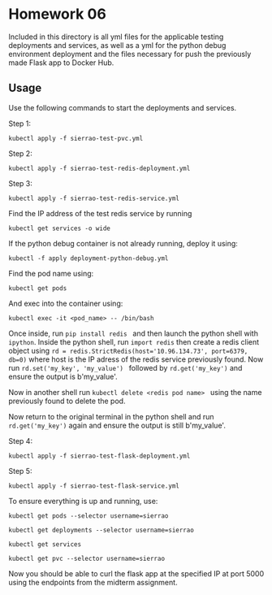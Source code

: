 # Homework 06

Included in this directory is all yml files for the applicable testing deployments and services, as well as a yml for the python debug environment deployment and the files necessary for push the previously made Flask app to Docker Hub.

## Usage

Use the following commands to start the deployments and services.

Step 1:

````kubectl apply -f sierrao-test-pvc.yml````

Step 2:

````kubectl apply -f sierrao-test-redis-deployment.yml````

Step 3:

````kubectl apply -f sierrao-test-redis-service.yml````

Find the IP address of the test redis service by running 

````kubectl get services -o wide ````

If the python debug container is not already running, deploy it using:

````kubectl -f apply deployment-python-debug.yml````

Find the pod name using:

````kubectl get pods````

And exec into the container using:

````kubectl exec -it <pod_name> -- /bin/bash````

Once inside, run 
````pip install redis ```` and then launch the python shell with ````ipython````. Inside the python shell, run ````import redis```` then create a redis client object using ```` rd = redis.StrictRedis(host='10.96.134.73', port=6379, db=0) ```` where host is the IP adress of the redis service previously found. Now run ````rd.set('my_key', 'my_value') ```` followed by ````rd.get('my_key')```` and ensure the output is b'my_value'. 

Now in another shell run ````kubectl delete <redis pod name> ```` using the name previously found to delete the pod. 

Now return to the original terminal in the python shell and run ````rd.get('my_key')```` again and ensure the output is still b'my_value'. 

Step 4:

````kubectl apply -f sierrao-test-flask-deployment.yml````

Step 5:

````kubectl apply -f sierrao-test-flask-service.yml````

To ensure everything is up and running, use:

````kubectl get pods --selector username=sierrao````

````kubectl get deployments --selector username=sierrao````

````kubectl get services````


````kubectl get pvc --selector username=sierrao````


Now you should be able to curl the flask app at the specified IP at port 5000 using the endpoints from the midterm assignment.